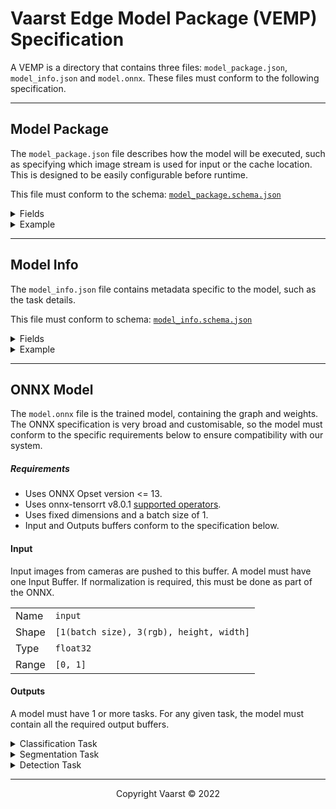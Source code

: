 # Vaarst Edge Model Package (VEMP) Specification
A VEMP is a directory that contains three files: `model_package.json`, `model_info.json` and `model.onnx`. These files must conform to the following specification.

---

## Model Package
The `model_package.json` file describes how the model will be executed, such as specifying which image stream is used for input or the cache location. This is designed to be easily configurable before runtime.

This file must conform to the schema: [`model_package.schema.json`](../schemas/model_package.schema.json)

<details>
  <summary>Fields</summary>

| Key | Description | Required |
| --- | --- | --- |
| version | The VEMP specification version that the model package conforms to. This version needs to be compatible with the version of SubSLAM. | Yes |
| input.camera | Use 'left', 'right' or 'any' images from the cameras, as inputs into the model. | Yes |
| input.resize | The mode used to resize the input camera images to match the model input dimensions:<br />Squish - Resizes the input, this may distort the image but no input pixels are discarded.<br />Crop - Crops the input, some pixels may be discarded. | Yes |
| output.raw | Emit outputs as structs, which can be used by internal libraries. | Yes |
| output.ros | Emit outputs as [ROS](https://wiki.ros.org/) messages. | Yes |
| download.source | Location to download models from. For internal use only. | No |
| download.id | Identifier of model to download from source. For internal use only. | No |
| cache_dir | File path to directory where the cache is saved. | No |

Refer to the [`model_package.schema.json`](../schemas/model_package.schema.json) for more information on these fields, such as types and optionality.

</details>

<details>
  <summary>Example</summary>

```json
{
    "version": "1.2.0",
    "input": {
      "camera": "any",
      "resize": "squish"
    },
    "output": {
      "raw": true,
      "ros": true
    },
  }
```
</details>

---

## Model Info
The `model_info.json` file contains metadata specific to the model, such as the task details.

This file must conform to schema: [`model_info.schema.json`](../schemas/model_info.schema.json)

<details>
  <summary>Fields</summary>

| Key | Description | Required |
| --- | --- | --- |
| type | Type of the model being used, currently only supports `multi_task`. | Yes |
| tasks | List of information for each task in the model, such as class names. The keys of these tasks must correspond the names outputs in the model. The number of classes should also match the number of possible outputs from that tasks. | Yes |

Refer to the [`model_info.schema.json`](../schemas/model_info.schema.json) for more information on these fields, such as types and optionality.

</details>

<details>
  <summary>Example</summary>

This example uses all three tasks: segmentation, detection and classification.
```json
{
    "type": "multi_task",
    "tasks": {
        "underwater_segmentation_task": {
            "type": "segmentation",
            "classes": [
                "nothing",
                "water",
                "asset",
                "ground",
            ]
        },
        "windfarm_parts_detector_task": {
            "type": "detection",
            "classes": [
                "anode",
                "bolt",
                "weld",
            ]
        },
        "diver_classifier_task": {
            "type": "classification",
            "classes": [
                true,
                false
            ]
        },
    }
}
```
</details>

---

## ONNX Model
The `model.onnx` file is the trained model, containing the graph and weights. The ONNX specification is very broad and customisable, so the model must conform to the specific requirements below to ensure compatibility with our system.

##### Requirements
- Uses ONNX Opset version <= 13.
- Uses onnx-tensorrt v8.0.1 [supported operators](https://github.com/onnx/onnx-tensorrt/blob/8.0-GA/docs/operators.md#operator-support-matrix).
- Uses fixed dimensions and a batch size of 1.
- Input and Outputs buffers conform to the specification below.

#### Input
Input images from cameras are pushed to this buffer. A model must have one Input Buffer. If normalization is required, this must be done as part of the ONNX.

| | |
| --- | --- |
| Name | `input` |
| Shape | `[1(batch size), 3(rgb), height, width]` |
| Type | `float32` |
| Range | `[0, 1]` |

#### Outputs
A model must have 1 or more tasks. For any given task, the model must contain all the required output buffers.
<details>
  <summary>Classification Task</summary>
<br/>
Image classification output, predicting a class and confidence for a given image.

###### 1. Class Index Buffer
| | |
| --- | --- |
| Name | `<task_name>_class_index` |
| Shape | `[1(batch size)]` |
| Type | `int32` |
| Range | `[0, class count]` |

###### 2. Confidence Buffer
| | |
| --- | --- |
| Name | `<task_name>_confidence` |
| Dims | `[1(batch size)]` |
| Type | `float32` |
| Range | `[0.0, 1.0]` |

</details>

<details>
  <summary>Segmentation Task</summary>
<br/>
Semantic segmentation output, predicting a segmentation map for a given image.

###### 1. Segmentation Map Buffer
| | |
| --- | --- |
| Name | `<task_name>_segmentation_map` |
| Shape | `[1(batch size), height, width]` |
| Type | `int32` |
| Range | `[0, class count]` |

*Hint: A map of indices from ArgMaxed predictions.*

</details>

<details>
<br/>
  <summary>Detection Task</summary>

Object detection output, predicting bounding boxes for a given image. NMS should already be applied to the output.

###### 1. Boxes Buffer
| | |
| --- | --- |
| Name | `<task_name>_boxes` |
| Shape | `[1(batch size), boxes count, 4(x1, y1, x2, y2)]` |
| Type | `float32` |
| Range | `[0, width/height]` un-normalised |

*Hint: The positions of the detected bounding boxes.*

###### 2. Classification Buffer
| | |
| --- | --- |
| Name | `<task_name>_classification` |
| Shape | `[batch_size=1, classes_count, max_boxes]` |
| Type | `float32` |
| Range | `[0, 1]` |

*Hint: Classifications for each detected box.*

###### 3. NMS Indices Buffer

| | |
| --- | --- |
| Name | `<task_name>_nms_indices` |
| Shape | `[max output boxes per class, 3(batch index, class index, box index)]` |
| Type | `int32` |
| Range | `[0, max boxes]` |

*Hint: The indices produced by NonMaximumSupression for the bounding box predictions. More info see [ONNX operators](https://github.com/onnx/onnx/blob/main/docs/Operators.md#NonMaxSuppression) and [TensorRT ONNX operators](https://github.com/onnx/onnx-tensorrt/blob/main/docs/operators.md)*
</details>

---
<p align=center>
Copyright Vaarst © 2022
<p/>